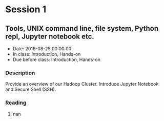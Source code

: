 # Session 1
## Tools, UNIX command line, file system, Python repl, Jupyter notebook etc.
- Date: 2016-08-25 00:00:00
- In class: Introduction, Hands-on
- Due before class: Introduction, Hands-on

### Description
Provide an overview of our Hadoop Cluster. Introduce Jupyter Notebook and Secure Shell (SSH).

### Reading
1. nan

